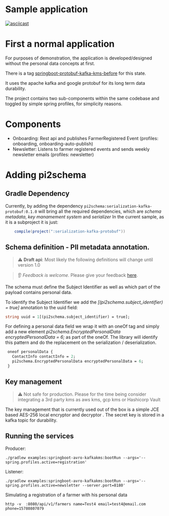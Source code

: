 # Sample application 

[![asciicast](https://asciinema.org/a/9f7BENd3T6cGj0kuxdEmYJ2R2.png)](https://asciinema.org/a/9f7BENd3T6cGj0kuxdEmYJ2R2?speed=3)


# First a normal application
For purposes of demonstration, the application is developed/designed without the personal data concepts at first.

There is a tag [springboot-protobuf-kafka-kms-before](tree/springboot-protobuf-kafka-kms-before) for this state.

It uses the apache kafka and google protobuf for its long term data durability.

The project contains two sub-components within the same codebase and toggled by simple spring profiles, for
 simplicity reasons.

# Components
* Onboarding: Rest api and publishes FarmerRegistered Event (profiles: onboarding, onboarding-auto-publish)
* Newsletter: Listens to farmer registered events and sends weekly newsletter emails (profiles: newsletter)

# Adding pi2schema

## Gradle Dependency
Currently, by adding the dependency `pi2schema:serialization-kafka-protobuf:0.1.0` will bring all the required
  dependencies, which are _schema metadata_, _key manamement system_ and _serializer_
In the current sample, as it is a subproject it is just:

```groovy build.grade
	compile(project(":serialization-kafka-protobuf"))
```

## Schema definition - PII metadata annotation.

> :warning: **Draft api**: Most likely the following definitions will change until version 1.0

> :ear: *Feedback is welcome*. Please give your feedback [here](https://github.com/pi2schema/pi2schema/issues/new).
 
The schema must define the Subject Identifier as well as which part of the payload contains personal data. 

To identify the Subject Identifier we add the *[(pi2schema.subject_identifier) = true]* annotation to the uuid field:
```protobuf
string uuid = 1[(pi2schema.subject_identifier) = true];
```

For defining a personal data field we wrap it with an oneOf tag and simply add a new element 
*pi2schema.EncryptedPersonalData encryptedPersonalData = 6;* as part of the oneOf. The library will identify this
 pattern and do the replacement on the serialization / deserialization.
 
 ```protobuf
  oneof personalData {
    ContactInfo contactInfo = 2;
    pi2schema.EncryptedPersonalData encryptedPersonalData = 6;
  }
```

## Key management

> :warning: Not safe for production. Please for the time being consider integrating a 3rd party kms as aws kms, gcp
> kms or Hashicorp Vault


The key management that is currently used out of the box is a simple JCE based AES-256 local encryptor and decryptor
. The secret key is stored in a kafka topic for durability.


## Running the services

Producer:
```shell
./gradlew examples:springboot-avro-kafkakms:bootRun --args='--spring.profiles.active=registration'
```

Listener:
```shell
./gradlew examples:springboot-avro-kafkakms:bootRun --args='--spring.profiles.active=newsletter --server.port=8180'
```


Simulating a registration of a farmer with his personal data

```httpie
http -v  :8080/api/v1/farmers name=Test4 email=test4@email.com phone=15780807079
```